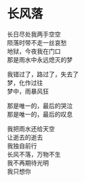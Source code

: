 # 长风落

长日尽处我两手空空   
陨落时带不走一丝哀愁   
地狱，今夜我在门口   
那是雨水中永远熄灭的梦 

我错过了，路过了，失去了   
梦，化作过往   
梦中，雨暴风狂 

那是唯一的，最后的哭泣   
那是唯一的，最后的叹息 

我把雨水还给天空   
让逝去的逝去   
我独自前行   
长风不落，万物不生  
我不再期待光明   
我只想你
